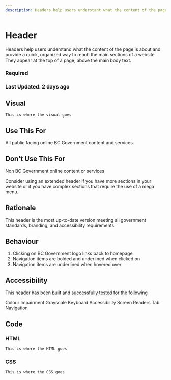 ```yaml
---
description: Headers help users understant what the content of the page is about and provides a quick, organized way to reach the main sections of a website.
---
```

# Header

Headers help users understand what the content of the page is about and provide a quick, organized way to reach the main sections of a website. They appear at the top of a page, above the main body text.

### Required
### Last Updated: 2 days ago

## Visual
	This is where the visual goes

## Use This For

All public facing online BC Government content and services.

## Don't Use This For

Non BC Government online content or services

Consider using an extended header if you have more sections in your website or if you have complex sections that require the use of a mega menu.

## Rationale

This header is the most up-to-date version meeting all government standards, branding, and accessibility requirements.

## Behaviour

1. Clicking on BC Government logo links back to homepage
2. Navigation items are bolded and underlined when clicked on
3. Navigation items are underlined when hovered over

## Accessibility

This header has been built and successfully tested for the following

Colour Impairment
Grayscale
Keyboard Accessibility
Screen Readers
Tab Navigation

## Code

### HTML

	This is where the HTML goes
    
### CSS

	This is where the CSS goes

